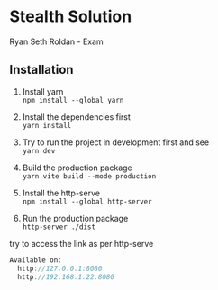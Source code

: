 # Stealth Solution

Ryan Seth Roldan - Exam

## Installation

1. Install yarn \
   `npm install --global yarn`

2. Install the dependencies first \
   `yarn install`

3. Try to run the project in development first and see \
   `yarn dev`

4. Build the production package \
   `yarn vite build --mode production`

5. Install the http-serve \
   `npm install --global http-server`

6. Run the production package \
   `http-server ./dist`

try to access the link as per http-serve

```js
Available on:
  http://127.0.0.1:8080
  http://192.168.1.22:8080
```
